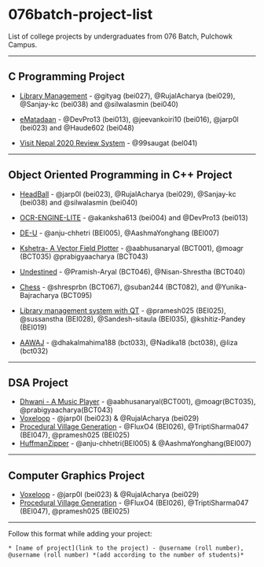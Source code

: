# 076batch-project-list
List of college projects by undergraduates from 076 Batch, Pulchowk Campus.

---

## C Programming Project
* [Library Management](https://github.com/silwalasmin/library_management_system) - @gityag (bei027), @RujalAcharya (bei029), @Sanjay-kc (bei038) and @silwalasmin (bei040)

* [eMatadaan](https://github.com/jarp0l/eMatadaan) - @DevPro13 (bei013), @jeevankoiri10 (bei016), @jarp0l (bei023) and @Haude602 (bei048)

* [Visit Nepal 2020 Review System](https://github.com/99saugat/C-Programming-Project/blob/main/Project.pdf) - @99saugat (bel041)

---

## Object Oriented Programming in C++ Project
* [HeadBall](https://github.com/RujalAcharya/HeadBall) - @jarp0l (bei023), @RujalAcharya (bei029), @Sanjay-kc (bei038) and @silwalasmin (bei040)

* [OCR-ENGINE-LITE](https://github.com/DevPro13/OCR-ENGINE-LITE) - @akanksha613 (bei004) and @DevPro13 (bei013)

* [DE-U](https://github.com/anju-chhetri/DE-U) - @anju-chhetri (BEI005), @AashmaYonghang (BEI007)

* [Kshetra- A Vector Field Plotter](https://github.com/aabhusanaryal/Kshetra) - @aabhusanaryal (BCT001), @moagr (BCT035) @prabigyaacharya (BCT043)

* [Undestined](https://github.com/Pramish-Aryal/Undestined) - @Pramish-Aryal (BCT046), @Nisan-Shrestha (BCT040)

* [Chess](https://github.com/Yunika-Bajracharya/Chess) - @shresprbn (BCT067), @suban244 (BCT082), and @Yunika-Bajracharya (BCT095)

* [Library management system with QT](https://github.com/pramesh025/LibraryMS) - @pramesh025 (BEI025), @sussanstha (BEI028), @Sandesh-sitaula (BEI035), @kshitiz-Pandey (BEI019)

* [AAWAJ](https://github.com/dhakalmahima188/Aawaj) - @dhakalmahima188 (bct033), @Nadika18 (bct038), @liza (bct032)

---

## DSA Project
* [Dhwani - A Music Player](https://github.com/aabhusanaryal/dhwani) - @aabhusanaryal(BCT001), @moagr(BCT035), @prabigyaacharya(BCT043)
* [Voxeloop](https://github.com/jarp0l/Voxeloop) - @jarp0l (bei023) & @RujalAcharya (bei029)
* [Procedural Village Generation](https://github.com/pramesh025/Procedural-Village-Generation) - @FluxO4 (BEI026), @TriptiSharma047 (BEI047), @pramesh025 (BEI025) 
* [HuffmanZipper](https://github.com/anju-chhetri/HuffmanZipper) - @anju-chhetri(BEI005) & @AashmaYonghang(BEI007)

---

## Computer Graphics Project
* [Voxeloop](https://github.com/jarp0l/Voxeloop) - @jarp0l (bei023) & @RujalAcharya (bei029)
* [Procedural Village Generation](https://github.com/pramesh025/Procedural-Village-Generation) - @FluxO4 (BEI026), @TriptiSharma047 (BEI047), @pramesh025 (BEI025) 

---

Follow this format while adding your project:

```
* [name of project](link to the project) - @username (roll number), @username (roll number) *(add according to the number of students)*
```
